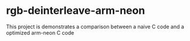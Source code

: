 # rgb-deinterleave-arm-neon
This project is demonstrates a comparison between a naive C code and a optimized arm-neon C code
